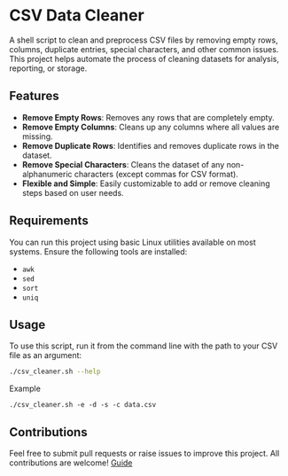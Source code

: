 # CSV Data Cleaner

A shell script to clean and preprocess CSV files by removing empty rows, columns, duplicate entries, special characters, and other common issues. This project helps automate the process of cleaning datasets for analysis, reporting, or storage.

## Features

- **Remove Empty Rows**: Removes any rows that are completely empty.
- **Remove Empty Columns**: Cleans up any columns where all values are missing.
- **Remove Duplicate Rows**: Identifies and removes duplicate rows in the dataset.
- **Remove Special Characters**: Cleans the dataset of any non-alphanumeric characters (except commas for CSV format).
- **Flexible and Simple**: Easily customizable to add or remove cleaning steps based on user needs.

## Requirements

You can run this project using basic Linux utilities available on most systems. Ensure the following tools are installed:
- `awk`
- `sed`
- `sort`
- `uniq`


## Usage

To use this script, run it from the command line with the path to your CSV file as an argument:

```bash
./csv_cleaner.sh --help
```

Example
```
./csv_cleaner.sh -e -d -s -c data.csv
```


## Contributions

Feel free to submit pull requests or raise issues to improve this project. All contributions are welcome!  [Guide](https://docs.github.com/en/get-started/exploring-projects-on-github/contributing-to-a-project)
